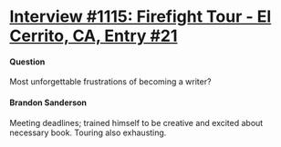 # [Interview #1115: Firefight Tour - El Cerrito, CA, Entry #21](https://www.theoryland.com/intvmain.php?i=1115#21)

#### Question

Most unforgettable frustrations of becoming a writer?

#### Brandon Sanderson

Meeting deadlines; trained himself to be creative and excited about necessary book. Touring also exhausting.

